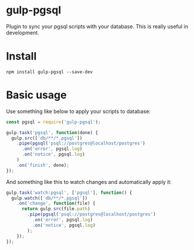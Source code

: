 # gulp-pgsql

Plugin to sync your pgsql scripts with your database. This is really useful in development.

# Install

```
npm install gulp-pgsql --save-dev
```

# Basic usage

Use something like below to apply your scripts to database:

```javascript
const pgsql = require('gulp-pgsql');

gulp.task('pgsql', function(done) {
  gulp.src(['db/**/*.pgsql'])
    .pipe(pgsql('psql://postgres@localhost/postgres')
      .on('error', pgsql.log)
      .on('notice', pgsql.log)
    )
    .on('finish', done);
});
```

And something like this to watch changes and automatically apply it:

```javascript
gulp.task('watch:pgsql', ['pgsql'], function() {
  gulp.watch(['db/**/*.pgsql'])
    .on('change', function(file) {
      return gulp.src(file.path)
        .pipe(pgsql('psql://postgres@localhost/postgres')
          .on('error', pgsql.log)
          .on('notice', pgsql.log)
        );
    });
});
```

